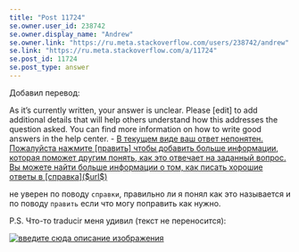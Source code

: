 ```yaml
---
title: "Post 11724"
se.owner.user_id: 238742
se.owner.display_name: "Andrew"
se.owner.link: "https://ru.meta.stackoverflow.com/users/238742/andrew"
se.link: "https://ru.meta.stackoverflow.com/a/11724"
se.post_id: 11724
se.post_type: answer
---
```

<p>Добавил перевод:</p>
<p>As it’s currently written, your answer is unclear. Please [edit] to add additional details that will help others understand how this addresses the question asked. You can find more information on how to write good answers in the help center. - <a href="https://ru.traducir.win/strings/16913" rel="nofollow noreferrer">В текущем виде ваш ответ непонятен. Пожалуйста нажмите [править] чтобы добавить больше информации, которая поможет другим понять, как это отвечает на заданный вопрос. Вы можете найти больше информации о том, как писать хорошие ответы в [справка]($url$)</a></p>
<p>не уверен по поводу <code>справки</code>, правильно ли я понял как это называется и по поводу <code>править</code> если что могу поправить как нужно.</p>
<p>P.S. Что-то traducir меня удивил (текст не переносится):</p>
<p><a href="https://i.stack.imgur.com/5ZrKI.png" rel="nofollow noreferrer"><img src="https://i.stack.imgur.com/5ZrKI.png" alt="введите сюда описание изображения" /></a></p>
